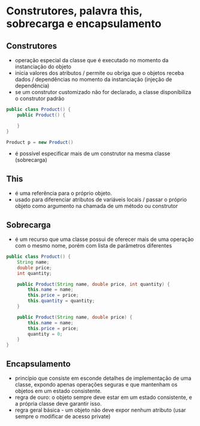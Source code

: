 # Construtores, palavra this, sobrecarga e encapsulamento

## Construtores

- operação especial da classe que é executado no momento da instanciação do objeto
- inicia valores dos atributos / permite ou obriga que o objetos receba dados / dependências no momento da instanciação (injeção de dependência)
- se um construtor customizado não for declarado, a classe disponibiliza o construtor padrão 
~~~java
public class Product() {
    public Product() {

    }
}

Product p = new Product()
~~~
- é possível especificar mais de um construtor na mesma classe (sobrecarga)

## This

- é uma referência para o próprio objeto.
- usado para diferenciar atributos de variáveis locais / passar o próprio objeto como argumento na chamada de um método ou construtor

## Sobrecarga

- é um recurso que uma classe possui de oferecer mais de uma operação com o mesmo nome, porém com lista de parâmetros diferentes

~~~java
public class Product() {
    String name;
    double price;
    int quantity;

    public Product(String name, double price, int quantity) {
        this.name = name;
        this.price = price;
        this.quantity = quantity;
    }

    public Product(String name, double price) {
        this.name = name;
        this.price = price;
        quantity = 0;
    }
}
~~~

## Encapsulamento

- princípio que consiste em esconde detalhes de implementação de uma classe, expondo apenas operações seguras e que mantenham os objetos em um estado consistente.
- regra de ouro: o objeto sempre deve estar em um estado consistente, e a própria classe deve garantir isso.
- regra geral básica - um objeto não deve expor nenhum atributo (usar sempre o modificar de acesso private)